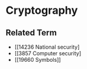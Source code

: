 # Cryptography  

## Related Term

- [[14236 National security]
- [[3857 Computer security]
- [[19660 Symbols]]  

